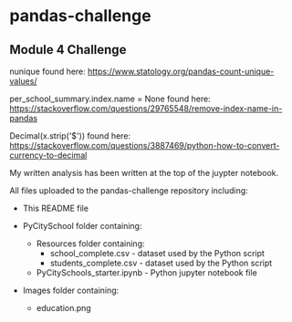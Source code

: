# pandas-challenge

## Module 4 Challenge

nunique found here: https://www.statology.org/pandas-count-unique-values/


per_school_summary.index.name = None found here: https://stackoverflow.com/questions/29765548/remove-index-name-in-pandas


Decimal(x.strip('$')) found here: https://stackoverflow.com/questions/3887469/python-how-to-convert-currency-to-decimal


My written analysis has been written at the top of the juypter notebook.


All files uploaded to the pandas-challenge repository including:  

- This README file  

- PyCitySchool folder containing:  
    - Resources folder containing:  
        - school_complete.csv - dataset used by the Python script  
        - students_complete.csv - dataset used by the Python script
    - PyCitySchools_starter.ipynb - Python jupyter notebook file 

- Images folder containing:  
    - education.png
